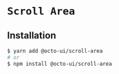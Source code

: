 # `Scroll Area`

## Installation

```sh
$ yarn add @octo-ui/scroll-area
# or
$ npm install @octo-ui/scroll-area
```
